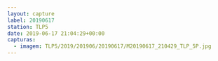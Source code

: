 ```yaml
---
layout: capture
label: 20190617
station: TLP5
date: 2019-06-17 21:04:29+00:00
capturas:
  - imagem: TLP5/2019/201906/20190617/M20190617_210429_TLP_5P.jpg
---
```

